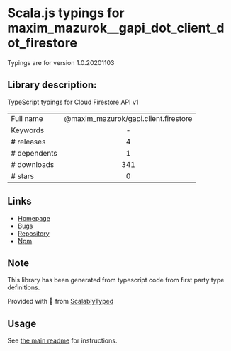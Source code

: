 
# Scala.js typings for maxim_mazurok__gapi_dot_client_dot_firestore

Typings are for version 1.0.20201103

## Library description:
TypeScript typings for Cloud Firestore API v1

|                    |                 |
| ------------------ | :-------------: |
| Full name          | @maxim_mazurok/gapi.client.firestore |
| Keywords           | - |
| # releases         | 4 |
| # dependents       | 1 |
| # downloads        | 341 |
| # stars            | 0 |

## Links
- [Homepage](https://github.com/Maxim-Mazurok/google-api-typings-generator#readme)
- [Bugs](https://github.com/Maxim-Mazurok/google-api-typings-generator/issues)
- [Repository](https://github.com/Maxim-Mazurok/google-api-typings-generator)
- [Npm](https://www.npmjs.com/package/%40maxim_mazurok%2Fgapi.client.firestore)
    


## Note
This library has been generated from typescript code from first party type definitions.

Provided with :purple_heart: from [ScalablyTyped](https://github.com/oyvindberg/ScalablyTyped)

## Usage
See [the main readme](../../readme.md) for instructions.


